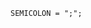 <!-- This file is generated automatically by infrastructure scripts. Please don't edit by hand. -->

```{ .ebnf .slang-ebnf #SEMICOLON }
SEMICOLON = ";";
```
